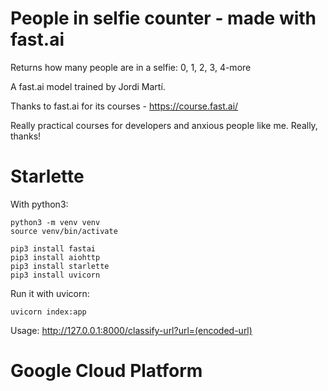 # People in selfie counter - made with fast.ai

Returns how many people are in a selfie: 0, 1, 2, 3, 4-more

A fast.ai model trained by Jordi Martí.

Thanks to fast.ai for its courses - https://course.fast.ai/

Really practical courses for developers and anxious people like me. Really, thanks!

# Starlette

With python3:

```
python3 -m venv venv
source venv/bin/activate

pip3 install fastai
pip3 install aiohttp
pip3 install starlette
pip3 install uvicorn
```

Run it with uvicorn:
```
uvicorn index:app
```

Usage: http://127.0.0.1:8000/classify-url?url=(encoded-url)

# Google Cloud Platform
